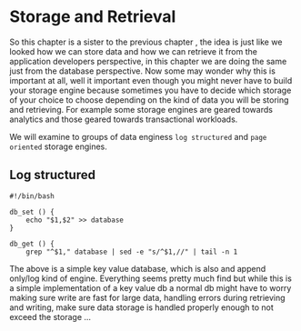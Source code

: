 # Storage and Retrieval
So this chapter is a sister to the previous chapter , the idea is just like we looked how we can store data and how we can retrieve
it from the application developers perspective, in this chapter we are doing the same just from the database
perspective.
Now some may wonder why this is important at all, well it important even though you might never have to build your storage
engine because sometimes you have to decide which storage of your choice to choose depending on the kind of 
data you will be storing and retrieving.
For example some storage engines are geared towards analytics and those geared towards transactional workloads.

We will examine to groups of data enginess `log structured` and `page oriented` storage engines.


## Log structured

```
#!/bin/bash

db_set () {
    echo "$1,$2" >> database
}

db_get () {
    grep "^$1," database | sed -e "s/^$1,//" | tail -n 1
```
The above is a simple key value database, which is also and append only/log kind of engine. 
Everything seems pretty much find but while this is a simple implementation of a key value db a normal db might have to worry 
making sure write are fast for large data, handling errors during retrieving and writing, make sure data storage
is handled properly enough to not exceed the storage ... 
